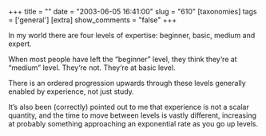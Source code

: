 +++
title = ""
date = "2003-06-05 16:41:00"
slug = "610"
[taxonomies]
tags = ['general']
[extra]
show_comments = "false"
+++

In my world there are four levels of expertise: beginner, basic, medium and expert.

When most people have left the “beginner” level, they think they‘re at “medium” level. They‘re not. They‘re at basic level.

There is an ordered progression upwards through these levels generally enabled by experience, not just study.

<ins></ins>

It’s also been (correctly) pointed out to me that experience is not a scalar quantity, and the time to move between levels is vastly different, increasing at probably something approaching an exponential rate as you go up levels.
